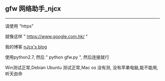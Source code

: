 ## gfw 网络助手_njcx

---


请使用 "https"

就像这样 " https://www.google.com.hk/ "

我的博客 [nJcx's blog](http://www.njcxs.cc)


使用python2.7, 然后 " python gfw.py ", 然后连接就行


Win测试正常,Debian Ubuntu 测试正常,Mac os 没有测, 没有苹果电脑,能不能用,听天由命



